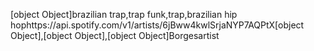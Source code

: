 [object Object]brazilian trap,trap funk,trap,brazilian hip hophttps://api.spotify.com/v1/artists/6jBww4kwlSrjaNYP7AQPtX[object Object],[object Object],[object Object]Borgesartist